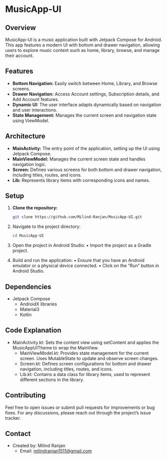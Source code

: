 # MusicApp-UI

## Overview

MusicApp-UI is a music application built with Jetpack Compose for Android. This app features a modern UI with bottom and drawer navigation, allowing users to explore music content such as home, library, browse, and manage their account.

## Features

- **Bottom Navigation:** Easily switch between Home, Library, and Browse screens.
- **Drawer Navigation:** Access Account settings, Subscription details, and Add Account features.
- **Dynamic UI:** The user interface adapts dynamically based on navigation and user interactions.
- **State Management:** Manages the current screen and navigation state using ViewModel.

## Architecture

- **MainActivity:** The entry point of the application, setting up the UI using Jetpack Compose.
- **MainViewModel:** Manages the current screen state and handles navigation logic.
- **Screen:** Defines various screens for both bottom and drawer navigation, including titles, routes, and icons.
- **Lib:** Represents library items with corresponding icons and names.

## Setup

1. **Clone the repository:**

   ```bash
   git clone https://github.com/Milind-Ranjan/MusicApp-UI.git
2. Navigate to the project directory:
   ```bash
   cd MusicApp-UI
3.	Open the project in Android Studio:
	•	Import the project as a Gradle project.
4.	Build and run the application:
	•	Ensure that you have an Android emulator or a physical device connected.
	•	Click on the “Run” button in Android Studio.

## Dependencies
- Jetpack Compose
	- AndroidX libraries
	- Material3
	- Kotlin

## Code Explanation
- MainActivity.kt: Sets the content view using setContent and applies the MusicAppUITheme to wrap the MainView.
	- MainViewModel.kt: Provides state management for the current screen. Uses MutableState to update and observe screen changes.
	- Screen.kt: Defines screen configurations for bottom and drawer navigation, including titles, routes, and icons.
	- Lib.kt: Contains a data class for library items, used to represent different sections in the library.

## Contributing

Feel free to open issues or submit pull requests for improvements or bug fixes. For any discussions, please reach out through the project’s issue tracker.

## Contact
- Created by: Milind Ranjan
	- Email: milindranjan1511@gmail.com
